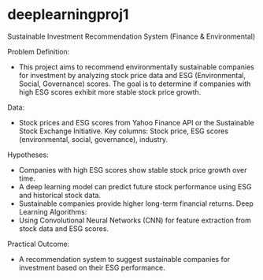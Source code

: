 # deeplearningproj1
Sustainable Investment Recommendation System (Finance & Environmental)

Problem Definition:
- This project aims to recommend environmentally sustainable companies for investment by analyzing stock price data and ESG (Environmental, Social, Governance) scores. The goal is to determine if companies with high ESG scores exhibit more stable stock price growth.

Data:
- Stock prices and ESG scores from Yahoo Finance API or the Sustainable Stock Exchange Initiative.
Key columns: Stock price, ESG scores (environmental, social, governance), industry.

Hypotheses:
- Companies with high ESG scores show stable stock price growth over time.
- A deep learning model can predict future stock performance using ESG and historical stock data.
- Sustainable companies provide higher long-term financial returns.
Deep Learning Algorithms:
- Using Convolutional Neural Networks (CNN) for feature extraction from stock data and ESG scores.

Practical Outcome:
- A recommendation system to suggest sustainable companies for investment based on their ESG performance.
